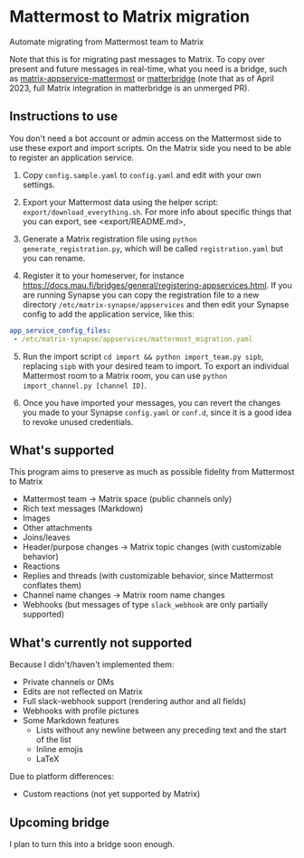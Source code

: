 # Mattermost to Matrix migration

Automate migrating from Mattermost team to Matrix

Note that this is for migrating past messages to Matrix. To copy over present and future messages in real-time, what you need is a bridge, such as [matrix-appservice-mattermost](https://matrix.org/bridges/#mattermost) or [matterbridge](https://github.com/42wim/matterbridge/) (note that as of April 2023, full Matrix integration in matterbridge is an unmerged PR).

## Instructions to use

You don't need a bot account or admin access on the Mattermost side to use these export and import scripts. On the Matrix side you need to be able to register an application service.

1. Copy `config.sample.yaml` to `config.yaml` and edit with your own settings.

2. Export your Mattermost data using the helper script: `export/download_everything.sh`. For more info about specific things that you can export, see <export/README.md>, 

3. Generate a Matrix registration file using `python generate_registration.py`, which will be called `registration.yaml` but you can rename.

4. Register it to your homeserver, for instance <https://docs.mau.fi/bridges/general/registering-appservices.html>. If you are running Synapse you can copy the registration file to a new directory `/etc/matrix-synapse/appservices` and then edit your Synapse config to add the application service, like this:

```yaml
app_service_config_files:
 - /etc/matrix-synapse/appservices/mattermost_migration.yaml
```

5. Run the import script `cd import && python import_team.py sipb`, replacing `sipb` with your desired team to import. To export an individual Mattermost room to a Matrix room, you can use `python import_channel.py [channel ID]`.

6. Once you have imported your messages, you can revert the changes you made to your Synapse `config.yaml` or `conf.d`, since it is a good idea to revoke unused credentials.

## What's supported

This program aims to preserve as much as possible fidelity from Mattermost to Matrix

* Mattermost team -> Matrix space (public channels only)
* Rich text messages (Markdown)
* Images
* Other attachments
* Joins/leaves
* Header/purpose changes -> Matrix topic changes (with customizable behavior)
* Reactions
* Replies and threads (with customizable behavior, since Mattermost conflates them)
* Channel name changes -> Matrix room name changes
* Webhooks (but messages of type `slack_webhook` are only partially supported)

## What's currently not supported

Because I didn't/haven't implemented them:

* Private channels or DMs
* Edits are not reflected on Matrix
* Full slack-webhook support (rendering author and all fields)
* Webhooks with profile pictures
* Some Markdown features
    * Lists without any newline between any preceding text and the start of the list
    * Inline emojis
    * LaTeX

Due to platform differences:

* Custom reactions (not yet supported by Matrix)

## Upcoming bridge

I plan to turn this into a bridge soon enough.